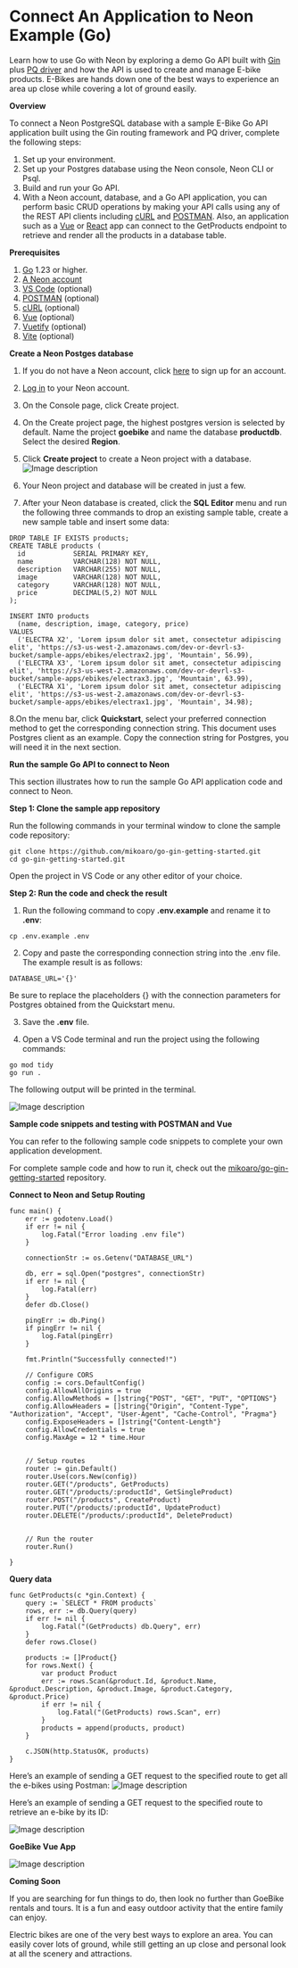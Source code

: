# Connect An Application to Neon Example (Go)

Learn how to use Go with Neon by exploring a demo Go API built with [Gin](https://github.com/gin-gonic/gin) plus [PQ driver](https://github.com/lib/pq) and how the API is used to create and manage E-bike products. E-Bikes are hands down one of the best ways to experience an area up close while covering a lot of ground easily.

**Overview**

To connect a Neon PostgreSQL database with a sample E-Bike Go API application built using the Gin routing framework and PQ driver, complete the following steps:

1. Set up your environment.
2. Set up your Postgres database using the Neon console, Neon CLI or Psql.
3. Build and run your Go API.
4. With a Neon account, database, and a Go API application, you can perform basic CRUD operations by making your API calls using any of the REST API clients including [cURL](https://curl.se/download.html) and [POSTMAN](https://www.postman.com/). Also, an application such as a [Vue](https://vuejs.org/) or [React](https://react.dev/) app can connect to the GetProducts endpoint to retrieve and render all the products in a database table.

**Prerequisites**

1. [Go](https://go.dev/doc/install) 1.23 or higher.
2. [A Neon account](https://console.neon.tech/signup)
3. [VS Code](https://code.visualstudio.com/download) (optional)
4. [POSTMAN](https://www.postman.com/) (optional)
5. [cURL](https://curl.se/download.html) (optional)
6. [Vue](https://vuejs.org/guide/quick-start) (optional)
7. [Vuetify](https://vuetifyjs.com/en/getting-started/installation/#installation) (optional)
8. [Vite](https://vitejs.dev/guide/#scaffolding-your-first-vite-project) (optional)

**Create a Neon Postges database**

1. If you do not have a Neon account, click [here](https://console.neon.tech/signup) to sign up for an account.
2. [Log in](https://console.neon.tech/login) to your Neon account.
3. On the Console page, click Create project.
4. On the Create project page, the highest postgres version is selected by default. Name the project **goebike** and name the database **productdb**. Select the desired **Region**. 
5. Click **Create project** to create a Neon project with a database.
![Image description](https://dev-to-uploads.s3.amazonaws.com/uploads/articles/5c22f9zlc2n7g1v3yw1r.png)

6. Your Neon project and database will be created in just a few.
7. After your Neon database is created, click the **SQL Editor** menu and run the following three commands to drop an existing sample table, create a new sample table and insert some data:

```
DROP TABLE IF EXISTS products;
CREATE TABLE products (
  id            SERIAL PRIMARY KEY,
  name          VARCHAR(128) NOT NULL,
  description   VARCHAR(255) NOT NULL,
  image         VARCHAR(128) NOT NULL,
  category      VARCHAR(128) NOT NULL,
  price         DECIMAL(5,2) NOT NULL
);

INSERT INTO products
  (name, description, image, category, price)
VALUES
  ('ELECTRA X2', 'Lorem ipsum dolor sit amet, consectetur adipiscing elit', 'https://s3-us-west-2.amazonaws.com/dev-or-devrl-s3-bucket/sample-apps/ebikes/electrax2.jpg', 'Mountain', 56.99),
  ('ELECTRA X3', 'Lorem ipsum dolor sit amet, consectetur adipiscing elit', 'https://s3-us-west-2.amazonaws.com/dev-or-devrl-s3-bucket/sample-apps/ebikes/electrax3.jpg', 'Mountain', 63.99),
  ('ELECTRA X1', 'Lorem ipsum dolor sit amet, consectetur adipiscing elit', 'https://s3-us-west-2.amazonaws.com/dev-or-devrl-s3-bucket/sample-apps/ebikes/electrax1.jpg', 'Mountain', 34.98);
```

8.On the menu bar, click **Quickstart**, select your preferred connection method to get the corresponding connection string. This document uses Postgres client as an example. Copy the connection string for Postgres, you will need it in the next section.

**Run the sample Go API to connect to Neon**

This section illustrates how to run the sample Go API application code and connect to Neon.

**Step 1: Clone the sample app repository**

Run the following commands in your terminal window to clone the sample code repository:

```
git clone https://github.com/mikoaro/go-gin-getting-started.git
cd go-gin-getting-started.git
```
Open the project in VS Code or any other editor of your choice.

**Step 2: Run the code and check the result**

1. Run the following command to copy **.env.example** and rename it to **.env**:

```
cp .env.example .env
```
2. Copy and paste the corresponding connection string into the .env file. The example result is as follows:

```
DATABASE_URL='{}'
```
Be sure to replace the placeholders {} with the connection parameters for Postgres obtained from the Quickstart menu.

3. Save the **.env** file. 

4. Open a VS Code terminal and run the project using the following commands:

```
go mod tidy
go run .
```
The following output will be printed in the terminal.

![Image description](https://dev-to-uploads.s3.amazonaws.com/uploads/articles/tv5x5r55t4gv8iwu8abj.png)

**Sample code snippets and testing with POSTMAN and Vue**

You can refer to the following sample code snippets to complete your own application development.

For complete sample code and how to run it, check out the [mikoaro/go-gin-getting-started](https://github.com/mikoaro/go-gin-getting-started) repository.

**Connect to Neon and Setup Routing**

```
func main() {
	err := godotenv.Load()
	if err != nil {
		log.Fatal("Error loading .env file")
	}

	connectionStr := os.Getenv("DATABASE_URL")

	db, err = sql.Open("postgres", connectionStr)
	if err != nil {
		log.Fatal(err)
	}
	defer db.Close()

	pingErr := db.Ping()
	if pingErr != nil {
		log.Fatal(pingErr)
	}

	fmt.Println("Successfully connected!")

	// Configure CORS
	config := cors.DefaultConfig()
    config.AllowAllOrigins = true
    config.AllowMethods = []string{"POST", "GET", "PUT", "OPTIONS"}
    config.AllowHeaders = []string{"Origin", "Content-Type", "Authorization", "Accept", "User-Agent", "Cache-Control", "Pragma"}
    config.ExposeHeaders = []string{"Content-Length"}
    config.AllowCredentials = true
    config.MaxAge = 12 * time.Hour


	// Setup routes
	router := gin.Default()
	router.Use(cors.New(config))
	router.GET("/products", GetProducts)
	router.GET("/products/:productId", GetSingleProduct)
	router.POST("/products", CreateProduct)
	router.PUT("/products/:productId", UpdateProduct)
	router.DELETE("/products/:productId", DeleteProduct)


	// Run the router
	router.Run()

}
```

**Query data**

```
func GetProducts(c *gin.Context) {
	query := `SELECT * FROM products`
	rows, err := db.Query(query)
	if err != nil {
		log.Fatal("(GetProducts) db.Query", err)
	}
	defer rows.Close()

	products := []Product{}
	for rows.Next() {
		var product Product
		err := rows.Scan(&product.Id, &product.Name, &product.Description, &product.Image, &product.Category, &product.Price)
		if err != nil {
			log.Fatal("(GetProducts) rows.Scan", err)
		}
		products = append(products, product)
	}

	c.JSON(http.StatusOK, products)
}
```

Here’s an example of sending a GET request to the specified route to get all the e-bikes using Postman:
![Image description](https://dev-to-uploads.s3.amazonaws.com/uploads/articles/6yzs9y6k6vst6ojo5jn1.png)

Here’s an example of sending a GET request to the specified route to retrieve an e-bike by its ID:

![Image description](https://dev-to-uploads.s3.amazonaws.com/uploads/articles/uug5wejj8zc3vuzoy8ci.png)

**GoeBike Vue App**


![Image description](https://dev-to-uploads.s3.amazonaws.com/uploads/articles/au0toty7dofuphakzsdy.png)

**Coming Soon**

If you are searching for fun things to do, then look no further than GoeBike rentals and tours. It is a fun and easy outdoor activity that the entire family can enjoy.

Electric bikes are one of the very best ways to explore an area. You can easily cover lots of ground, while still getting an up close and personal look at all the scenery and attractions.